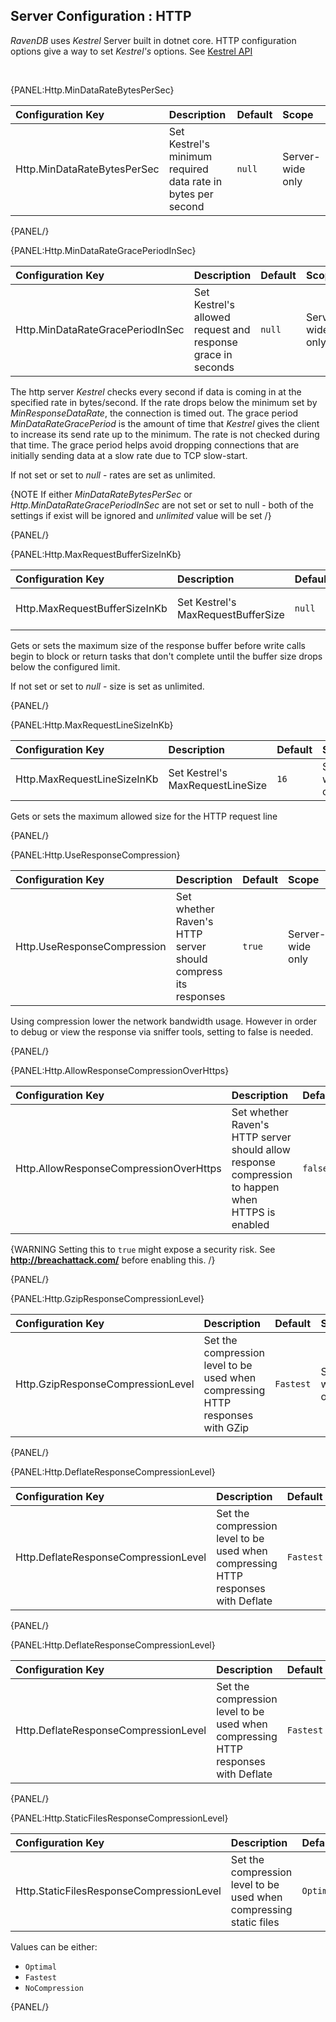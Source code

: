 ## Server Configuration : HTTP

*RavenDB* uses *Kestrel* Server built in dotnet core. HTTP configuration options give a way to set *Kestrel's* options. See [Kestrel API](https://docs.microsoft.com/en-us/dotnet/api/microsoft.aspnetcore.server.kestrel?view=aspnetcore-1.1)

<br>

{PANEL:Http.MinDataRateBytesPerSec}

| Configuration Key | Description | Default | Scope |
|:------------------|:------------|:--------|:------|
| Http.MinDataRateBytesPerSec | Set Kestrel's minimum required data rate in bytes per second | `null` | Server-wide only |

{PANEL/}

{PANEL:Http.MinDataRateGracePeriodInSec}

| Configuration Key | Description | Default | Scope |
|:------------------|:------------|:--------|:------|
| Http.MinDataRateGracePeriodInSec | Set Kestrel's allowed request and response grace in seconds | `null` | Server-wide only |

The http server *Kestrel* checks every second if data is coming in at the specified rate in bytes/second. If the rate drops below the minimum set by *MinResponseDataRate*, the connection is timed out. The grace period *MinDataRateGracePeriod* is the amount of time that *Kestrel* gives the client to increase its send rate up to the minimum. The rate is not checked during that time. The grace period helps avoid dropping connections that are initially sending data at a slow rate due to TCP slow-start.

If not set or set to *null* - rates are set as unlimited.

{NOTE If either *MinDataRateBytesPerSec* or *Http.MinDataRateGracePeriodInSec* are not set or set to null - both of the settings if exist will be ignored and *unlimited* value will be set /}

{PANEL/}

{PANEL:Http.MaxRequestBufferSizeInKb}

| Configuration Key | Description | Default | Scope |
|:------------------|:------------|:--------|:------|
| Http.MaxRequestBufferSizeInKb | Set Kestrel's MaxRequestBufferSize | `null` | Server-wide only |

Gets or sets the maximum size of the response buffer before write calls begin to block or return tasks that don't complete until the buffer size drops below the configured limit. 

If not set or set to *null* - size is set as unlimited.

{PANEL/}

{PANEL:Http.MaxRequestLineSizeInKb}

| Configuration Key | Description | Default | Scope |
|:------------------|:------------|:--------|:------|
| Http.MaxRequestLineSizeInKb | Set Kestrel's MaxRequestLineSize | `16` | Server-wide only |

Gets or sets the maximum allowed size for the HTTP request line

{PANEL/}

{PANEL:Http.UseResponseCompression}

| Configuration Key | Description | Default | Scope |
|:------------------|:------------|:--------|:------|
| Http.UseResponseCompression | Set whether Raven's HTTP server should compress its responses | `true` | Server-wide only |

Using compression lower the network bandwidth usage.  However in order to debug or view the response via sniffer tools, setting to false is needed. 

{PANEL/}

{PANEL:Http.AllowResponseCompressionOverHttps}

| Configuration Key | Description | Default | Scope |
|:------------------|:------------|:--------|:------|
| Http.AllowResponseCompressionOverHttps | Set whether Raven's HTTP server should allow response compression to happen when HTTPS is enabled | `false` | Server-wide only |

{WARNING Setting this to `true` might expose a security risk. See **http://breachattack.com/** before enabling this. /}

{PANEL/}

{PANEL:Http.GzipResponseCompressionLevel}

| Configuration Key | Description | Default | Scope |
|:------------------|:------------|:--------|:------|
| Http.GzipResponseCompressionLevel | Set the compression level to be used when compressing HTTP responses with GZip | `Fastest` | Server-wide only |

{PANEL/}

{PANEL:Http.DeflateResponseCompressionLevel}

| Configuration Key | Description | Default | Scope |
|:------------------|:------------|:--------|:------|
| Http.DeflateResponseCompressionLevel | Set the compression level to be used when compressing HTTP responses with Deflate | `Fastest` | Server-wide only |

{PANEL/}

{PANEL:Http.DeflateResponseCompressionLevel}

| Configuration Key | Description | Default | Scope |
|:------------------|:------------|:--------|:------|
| Http.DeflateResponseCompressionLevel | Set the compression level to be used when compressing HTTP responses with Deflate | `Fastest` | Server-wide only |

{PANEL/}

{PANEL:Http.StaticFilesResponseCompressionLevel}

| Configuration Key | Description | Default | Scope |
|:------------------|:------------|:--------|:------|
| Http.StaticFilesResponseCompressionLevel | Set the compression level to be used when compressing static files | `Optimal` | Server-wide only |

Values can be either:

* `Optimal`
* `Fastest`
* `NoCompression`

{PANEL/}
